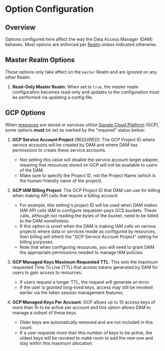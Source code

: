 # Option Configuration

## Overview

Options configured here affect the way the Data Access Manager (DAM) behaves.
Most options are enforced per [Realm](../../../shared/admin/concepts.md#realms)
unless indicated otherwise.

## Master Realm Options

These options only take affect on the `master` Realm and are ignored on any
other Realm.

1. **Read-Only Master Realm**: When set to `true`, the master realm
   configuration becomes read-only and updates to the configuration must be
   performed via updating a config file.

## GCP Options

When [resources](resources.md) are stored or services utilize [Google Cloud
Platform](https://cloud.google.com/gcp) (GCP), some options **must** be set as
marked by the "required" status below:

1. **GCP Service Account Project** (REQUIRED): The GCP Project ID where service
   accounts will be created by DAM and where DAM has permissions to create these
   service accounts.
   *  Not setting this value will disable the service account target adapter,
      meaning that resources stored on GCP will not be available to users of the
      DAM.
   *  Make sure to specify the Project ID, not the Project Name (which is the
      human-friendly name of the project).

1. **GCP IAM Billing Project**: The GCP Project ID that DAM can use for billing
   when making API calls that require a billing account.
   *  For example, this setting's project ID will be used when DAM makes IAM API
      calls IAM to configure requester-pays GCS buckets. These calls, although
      not reading the bytes of the bucket, need to be billed to the DAM
      nonetheless.
   *  If this option is unset when the DAM is making IAM calls on various
      projects where data or services reside as configured by resources, then
      billing will inherit the "GCP Service Account Project" setting for billing
      purposes.
   *  Note that when configuring resources, you will need to grant DAM the
      appropriate permissions needed to manage IAM policies.

1. **GCP Managed Keys Maximum Requested TTL**: This sets the maximum requested
   Time To Live (TTL) that access tokens generated by DAM for users to gain
   access to resources.
   *  If users request a longer TTL, the request will generate an error.
   *  If the user is granted long-lived keys, access may still be revoked
      earlier via the token session management features.

1. **GCP Managed Keys Per Account**: GCP allows up to 10 access keys of more
   than 1h to be active per account and this option allows DAM to manage a
   subset of these keys.
   *  Older keys are automatically removed and are not included in this count.
   *  If a user requests more than this number of keys to be active, the oldest
      keys will be revoked to make room to add the new one and stay within this
      maximum allocation.
